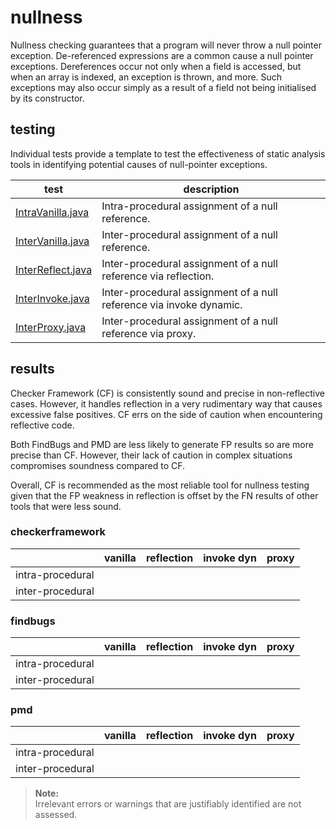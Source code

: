 # nullness
Nullness checking guarantees that a program will never throw a null pointer exception. De-referenced expressions are a common cause a null pointer exceptions. Dereferences occur not only when a field is accessed, but when an array is indexed, an exception is thrown, and more. Such exceptions may also occur simply as a result of a field not being initialised by its constructor.

## testing
Individual tests provide a template to test the effectiveness of static analysis tools in identifying potential causes of null-pointer exceptions.

| test | description |
| --- | --- |
| [IntraVanilla.java](https://github.com/michaelemery/staticanalysis/blob/master/checker/nullness/IntraVanilla.java) | Intra-procedural assignment of a null reference. |
| [InterVanilla.java](https://github.com/michaelemery/staticanalysis/blob/master/checker/nullness/InterVanilla.java) | Inter-procedural assignment of a null reference. |
| [InterReflect.java](https://github.com/michaelemery/staticanalysis/blob/master/checker/nullness/InterReflect.java) | Inter-procedural assignment of a null reference via reflection. |
| [InterInvoke.java]() | Inter-procedural assignment of a null reference via invoke dynamic. |
| [InterProxy.java]() | Inter-procedural assignment of a null reference via proxy. |


## results

Checker Framework (CF) is consistently sound and precise in non-reflective cases. However, it handles reflection in a very rudimentary way that causes excessive false positives. CF errs on the side of caution when encountering reflective code. 

Both FindBugs and PMD are less likely to generate FP results so are more precise than CF. However, their lack of caution in complex situations compromises soundness compared to CF.

Overall, CF is recommended as the most reliable tool for nullness testing given that the FP weakness in reflection is offset by the FN results of other tools that were less sound.

### checkerframework

|  | vanilla | reflection | invoke dyn | proxy |
| --- | :---: | :---: | :---: | :---: |
| intra-procedural |  |  |  |  |
| inter-procedural |  |  |  |  |

### findbugs

|  | vanilla | reflection | invoke dyn | proxy |
| --- | :---: | :---: | :---: | :---: |
| intra-procedural |  |  |  |  |
| inter-procedural |  |  |  |  |


### pmd 

|  | vanilla | reflection | invoke dyn | proxy |
| --- | :---: | :---: | :---: | :---: |
| intra-procedural |  |  |  |  |
| inter-procedural |  |  |  |  |

> **Note:** <br />
> Irrelevant errors or warnings that are justifiably identified are not assessed.
